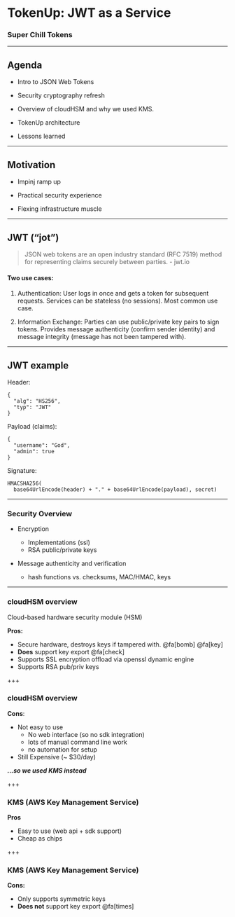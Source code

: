 # TokenUp: JWT as a Service

### Super Chill Tokens

---

## Agenda

- Intro to JSON Web Tokens

- Security cryptography refresh

- Overview of cloudHSM and why we used KMS.

- TokenUp architecture

- Lessons learned

---

## Motivation

- Impinj ramp up

- Practical security experience

- Flexing infrastructure muscle

<!-- ---?code=src/go/server.go&lang=golang&title=Golang File -->

---

## JWT (“jot”)

> JSON web tokens are an open industry standard (RFC 7519) method for  representing claims securely between parties. - jwt.io

#### Two use cases:

1. Authentication: User logs in once and gets a token for subsequent requests. Services can be stateless (no sessions). Most common use case.

2. Information Exchange: Parties can use public/private key pairs to sign tokens. Provides message authenticity (confirm sender identity) and message integrity (message has not been tampered with).

---

## JWT example

Header:
```
{
  "alg": "HS256",
  "typ": "JWT"
}
```

Payload (claims):
```
{
  "username": "God",
  "admin": true
}
```

Signature:
```
HMACSHA256(
  base64UrlEncode(header) + "." + base64UrlEncode(payload), secret)
```

---

### Security Overview

<!-- TODO -->
- Encryption
  - Implementations (ssl)
  - RSA public/private keys

- Message authenticity and verification
  - hash functions vs. checksums, MAC/HMAC, keys

---

### cloudHSM overview

Cloud-based hardware security module (HSM)

__Pros:__
- Secure hardware, destroys keys if tampered with. @fa[bomb] @fa[key]
- __Does__ support key export @fa[check]
- Supports SSL encryption offload via openssl dynamic engine
- Supports RSA pub/priv keys

+++
### cloudHSM overview

__Cons__:
- Not easy to use
  - No web interface (so no sdk integration)
  - lots of manual command line work
  - no automation for setup
- Still Expensive (~ $30/day)

___...so we used KMS instead___

+++
### KMS (AWS Key Management Service)

__Pros__
- Easy to use (web api + sdk support)
- Cheap as chips

+++
### KMS (AWS Key Management Service)

__Cons:__
- Only supports symmetric keys
- __Does not__ support key export @fa[times]
